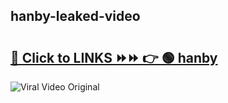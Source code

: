
 ## hanby-leaked-video 

# <h2><a href="https://clipsfans.com/hanby&ref=git">🔗 Click to LINKS ⏩⏩ 👉 🟢 hanby </a></h2>

<a href="https://clipsfans.com/hanby&ref=git" rel="nofollow" data-target="animated-image.originalLink"><img src="https://i.ibb.co.com/xMMVF88/686577567.gif" alt="Viral Video Original" style="max-width: 100%; display: inline-block;" data-target="animated-image.originalImage"></a>
